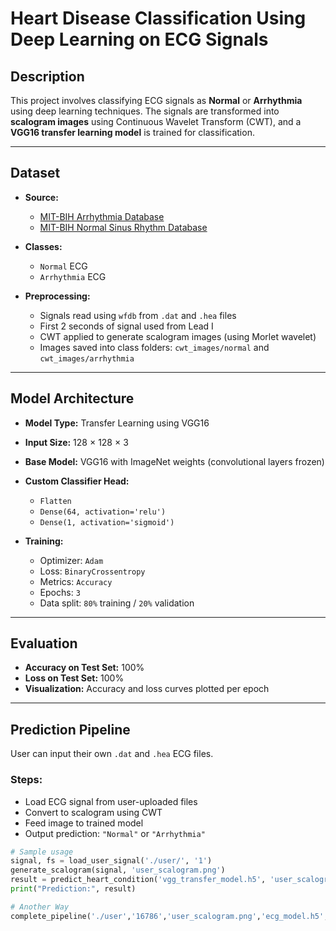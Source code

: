 
# Heart Disease Classification Using Deep Learning on ECG Signals

## Description
This project involves classifying ECG signals as **Normal** or **Arrhythmia** using deep learning techniques. The signals are transformed into **scalogram images** using Continuous Wavelet Transform (CWT), and a **VGG16 transfer learning model** is trained for classification.

---

## Dataset

- **Source:** 
  - [MIT-BIH Arrhythmia Database](https://www.physionet.org/content/mitdb/1.0.0/)
  - [MIT-BIH Normal Sinus Rhythm Database](https://physionet.org/content/nsrdb/1.0.0/)

- **Classes:**
  - `Normal` ECG
  - `Arrhythmia` ECG

- **Preprocessing:**
  - Signals read using `wfdb` from `.dat` and `.hea` files
  - First 2 seconds of signal used from Lead I
  - CWT applied to generate scalogram images (using Morlet wavelet)
  - Images saved into class folders: `cwt_images/normal` and `cwt_images/arrhythmia`

---

## Model Architecture

- **Model Type:** Transfer Learning using VGG16
- **Input Size:** 128 × 128 × 3
- **Base Model:** VGG16 with ImageNet weights (convolutional layers frozen)
- **Custom Classifier Head:**
  - `Flatten`
  - `Dense(64, activation='relu')`
  - `Dense(1, activation='sigmoid')`

- **Training:**
  - Optimizer: `Adam`
  - Loss: `BinaryCrossentropy`
  - Metrics: `Accuracy`
  - Epochs: `3`
  - Data split: `80%` training / `20%` validation

---

## Evaluation

- **Accuracy on Test Set:** 100%
- **Loss on Test Set:** 100%
- **Visualization:** Accuracy and loss curves plotted per epoch

---

## Prediction Pipeline

User can input their own `.dat` and `.hea` ECG files.

### Steps:
- Load ECG signal from user-uploaded files
- Convert to scalogram using CWT
- Feed image to trained model
- Output prediction: `"Normal"` or `"Arrhythmia"`

```python
# Sample usage
signal, fs = load_user_signal('./user/', '1')
generate_scalogram(signal, 'user_scalogram.png')
result = predict_heart_condition('vgg_transfer_model.h5', 'user_scalogram.png')
print("Prediction:", result)

# Another Way
complete_pipeline('./user','16786','user_scalogram.png','ecg_model.h5',true_label='Normal')

